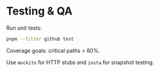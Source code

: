 # Testing & QA

Run unit tests:

```bash
pnpm --filter github test
```

Coverage goals: critical paths > 80%.

Use `mockito` for HTTP stubs and `insta` for snapshot testing.
